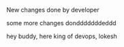 New changes done by developer

some more changes dondddddddeddd

hey buddy, here king  of devops, lokesh

